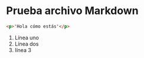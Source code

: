 
# Prueba archivo Markdown
```HTML
<p>'Hola cómo estás'</p>
```
1. Línea uno
2. Línea dos
3. línea 3


